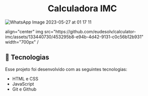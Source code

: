 <h1 align="center"> Calculadora IMC </h1>

![WhatsApp Image 2023-05-27 at 01 17 11](https://github.com/eudesolv/calculator-imc/assets/133440730/453295b8-e94b-4d42-9131-c0c56b12b931)

<div> align="center"
img src="https://github.com/eudesolv/calculator-imc/assets/133440730/453295b8-e94b-4d42-9131-c0c56b12b931" width="700px" /
</div>

## 🚀 Tecnologias

Esse projeto foi desenvolvido com as seguintes tecnologias:

- HTML e CSS
- JavaScript
- Git e Github

